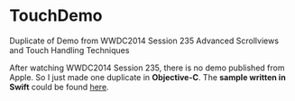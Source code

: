 # TouchDemo
Duplicate of Demo from WWDC2014 Session 235 Advanced Scrollviews and Touch Handling Techniques

After watching WWDC2014 Session 235, there is no demo published from Apple. So I just made one duplicate in **Objective-C**. The **sample written in Swift** could be found [here](https://github.com/tadija/TouchDemo).

